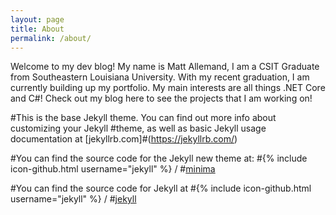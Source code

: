 ```yaml
---
layout: page
title: About
permalink: /about/
---
```


Welcome to my dev blog! My name is Matt Allemand, I am a CSIT Graduate from Southeastern Louisiana University. With my recent graduation, I am currently building up my portfolio. My main interests are all things .NET Core and C#! Check out my blog here to see the projects that I am working on!

#This is the base Jekyll theme. You can find out more info about customizing your Jekyll #theme, as well as basic Jekyll usage documentation at [jekyllrb.com]#(https://jekyllrb.com/)

#You can find the source code for the Jekyll new theme at:
#{% include icon-github.html username="jekyll" %} /
#[minima](https://github.com/jekyll/minima)

#You can find the source code for Jekyll at
#{% include icon-github.html username="jekyll" %} /
#[jekyll](https://github.com/jekyll/jekyll)
